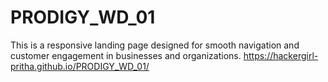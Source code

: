 # PRODIGY_WD_01
 This is a responsive landing page designed for smooth navigation and customer engagement in businesses and organizations.
 https://hackergirl-pritha.github.io/PRODIGY_WD_01/
